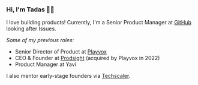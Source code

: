 ### Hi, I'm Tadas 👋👋

I love building products! Currently, I'm a Senior Product Manager at [GitHub](https://github.com) looking after Issues.

_Some of my previous roles:_
- Senior Director of Product at [Playvox](https://www.playvox.com/)
- CEO & Founder at [Prodsight](https://www.linkedin.com/company/prodsight/) (acquired by Playvox in 2022)
- Product Manager at Yavi

I also mentor early-stage founders via [Techscaler](https://www.techscaler.co.uk/).

